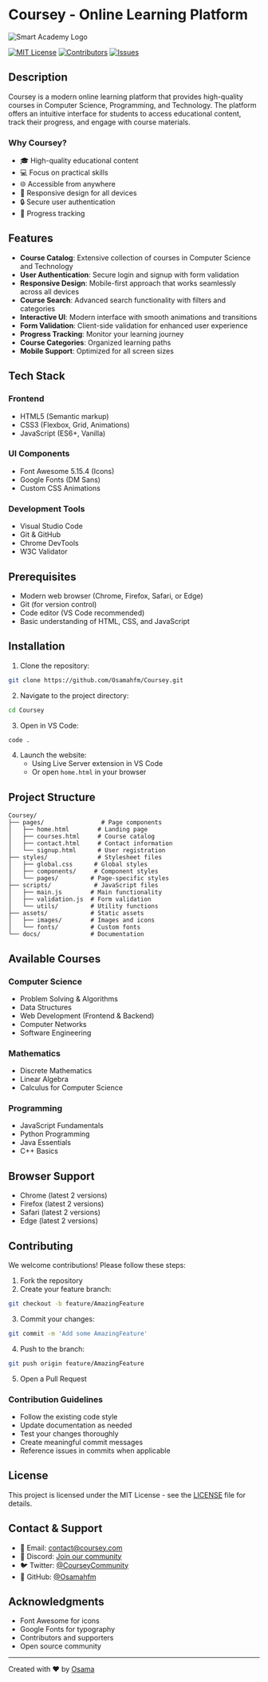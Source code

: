# Coursey - Online Learning Platform

![Smart Academy Logo](assets/images/smart_academy-updated.png)


[![MIT License](https://img.shields.io/badge/License-MIT-green.svg)](https://choosealicense.com/licenses/mit/)
[![Contributors](https://img.shields.io/github/contributors/Osamahfm/Coursey)](https://github.com/Osamahfm/Coursey/graphs/contributors)
[![Issues](https://img.shields.io/github/issues/Osamahfm/Coursey)](https://github.com/Osamahfm/Coursey/issues)

## Description
Coursey is a modern online learning platform that provides high-quality courses in Computer Science, Programming, and Technology. The platform offers an intuitive interface for students to access educational content, track their progress, and engage with course materials.

### Why Coursey?
- 🎓 High-quality educational content
- 💻 Focus on practical skills
- 🌐 Accessible from anywhere
- 📱 Responsive design for all devices
- 🔒 Secure user authentication
- 🎯 Progress tracking

## Features
- **Course Catalog**: Extensive collection of courses in Computer Science and Technology
- **User Authentication**: Secure login and signup with form validation
- **Responsive Design**: Mobile-first approach that works seamlessly across all devices
- **Course Search**: Advanced search functionality with filters and categories
- **Interactive UI**: Modern interface with smooth animations and transitions
- **Form Validation**: Client-side validation for enhanced user experience
- **Progress Tracking**: Monitor your learning journey
- **Course Categories**: Organized learning paths
- **Mobile Support**: Optimized for all screen sizes

## Tech Stack
### Frontend
- HTML5 (Semantic markup)
- CSS3 (Flexbox, Grid, Animations)
- JavaScript (ES6+, Vanilla)
 
### UI Components
- Font Awesome 5.15.4 (Icons)
- Google Fonts (DM Sans)
- Custom CSS Animations

### Development Tools
- Visual Studio Code
- Git & GitHub
- Chrome DevTools
- W3C Validator

## Prerequisites
- Modern web browser (Chrome, Firefox, Safari, or Edge)
- Git (for version control)
- Code editor (VS Code recommended)
- Basic understanding of HTML, CSS, and JavaScript

## Installation
1. Clone the repository:
```bash
git clone https://github.com/Osamahfm/Coursey.git
```

2. Navigate to the project directory:
```bash
cd Coursey
```

3. Open in VS Code:
```bash
code .
```

4. Launch the website:
   - Using Live Server extension in VS Code
   - Or open `home.html` in your browser

## Project Structure
```
Coursey/
├── pages/                # Page components
│   ├── home.html        # Landing page
│   ├── courses.html     # Course catalog
│   ├── contact.html     # Contact information
│   └── signup.html      # User registration
├── styles/              # Stylesheet files
│   ├── global.css      # Global styles
│   ├── components/     # Component styles
│   └── pages/         # Page-specific styles
├── scripts/            # JavaScript files
│   ├── main.js        # Main functionality
│   ├── validation.js  # Form validation
│   └── utils/         # Utility functions
├── assets/            # Static assets
│   ├── images/        # Images and icons
│   └── fonts/         # Custom fonts
└── docs/              # Documentation
```

## Available Courses

### Computer Science
- Problem Solving & Algorithms
- Data Structures
- Web Development (Frontend & Backend)
- Computer Networks
- Software Engineering

### Mathematics
- Discrete Mathematics
- Linear Algebra
- Calculus for Computer Science

### Programming
- JavaScript Fundamentals
- Python Programming
- Java Essentials
- C++ Basics

## Browser Support
- Chrome (latest 2 versions)
- Firefox (latest 2 versions)
- Safari (latest 2 versions)
- Edge (latest 2 versions)

## Contributing
We welcome contributions! Please follow these steps:

1. Fork the repository
2. Create your feature branch:
```bash
git checkout -b feature/AmazingFeature
```
3. Commit your changes:
```bash
git commit -m 'Add some AmazingFeature'
```
4. Push to the branch:
```bash
git push origin feature/AmazingFeature
```
5. Open a Pull Request

### Contribution Guidelines
- Follow the existing code style
- Update documentation as needed
- Test your changes thoroughly
- Create meaningful commit messages
- Reference issues in commits when applicable

## License
This project is licensed under the MIT License - see the [LICENSE](LICENSE) file for details.

## Contact & Support
- 📧 Email: contact@coursey.com
- 💬 Discord: [Join our community](https://discord.gg/coursey)
- 🐦 Twitter: [@CourseyCommunity](https://twitter.com/CourseyCommunity)
- 📱 GitHub: [@Osamahfm](https://github.com/Osamahfm)

## Acknowledgments
- Font Awesome for icons
- Google Fonts for typography
- Contributors and supporters
- Open source community

---
Created with ❤️ by [Osama](https://github.com/Osamahfm)